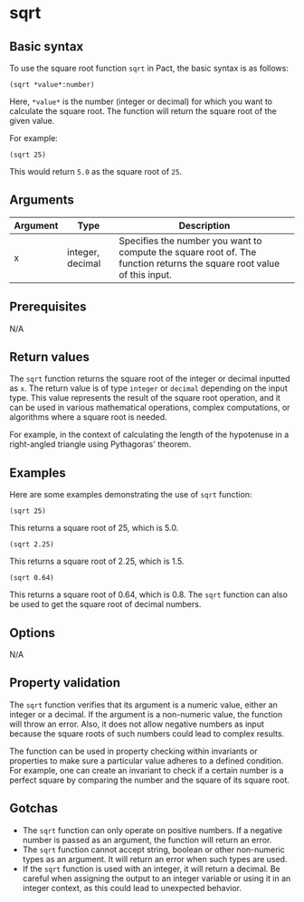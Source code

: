 # sqrt

## Basic syntax

To use the square root function `sqrt` in Pact, the basic syntax is as follows:

```pact
(sqrt *value*:number)
```

Here, `*value*` is the number (integer or decimal) for which you want to calculate the square root. The function will return the square root of the given value.

For example:

```pact
(sqrt 25)
```

This would return `5.0` as the square root of `25`.

## Arguments

| Argument | Type | Description |
| --- | --- | --- |
| x | integer, decimal | Specifies the number you want to compute the square root of. The function returns the square root value of this input. |

## Prerequisites

N/A

## Return values

The `sqrt` function returns the square root of the integer or decimal inputted as `x`. The return value is of type `integer` or `decimal` depending on the input type. This value represents the result of the square root operation, and it can be used in various mathematical operations, complex computations, or algorithms where a square root is needed. 

For example, in the context of calculating the length of the hypotenuse in a right-angled triangle using Pythagoras' theorem.

## Examples

Here are some examples demonstrating the use of `sqrt` function:

```pact
(sqrt 25)
```

This returns a square root of 25, which is 5.0.

```pact
(sqrt 2.25)
```

This returns a square root of 2.25, which is 1.5.

```pact
(sqrt 0.64)
```

This returns a square root of 0.64, which is 0.8. The `sqrt` function can also be used to get the square root of decimal numbers.

## Options

N/A

## Property validation

The `sqrt` function verifies that its argument is a numeric value, either an integer or a decimal. If the argument is a non-numeric value, the function will throw an error. Also, it does not allow negative numbers as input because the square roots of such numbers could lead to complex results. 

The function can be used in property checking within invariants or properties to make sure a particular value adheres to a defined condition. For example, one can create an invariant to check if a certain number is a perfect square by comparing the number and the square of its square root.

## Gotchas

- The `sqrt` function can only operate on positive numbers. If a negative number is passed as an argument, the function will return an error.
- The `sqrt` function cannot accept string, boolean or other non-numeric types as an argument. It will return an error when such types are used.
- If the `sqrt` function is used with an integer, it will return a decimal. Be careful when assigning the output to an integer variable or using it in an integer context, as this could lead to unexpected behavior.

